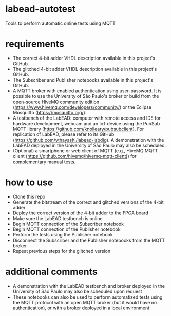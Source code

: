 # labead-autotest
Tools to perform automatic online tests using MQTT

# requirements

- The correct 4-bit adder VHDL description available in this project's GitHub.
- The glitched 4-bit adder VHDL description available in this project's GitHub.
- The Subscriber and Publisher notebooks available in this project's GitHub.
- A MQTT broker with enabled authentication using user-password. It is possible to use the University of São Paulo's broker or build from the open-source HiveMQ community edition (https://www.hivemq.com/developers/community/) or the Eclipse Mosquitto (https://mosquitto.org/).
- A testbench of the LabEAD: computer with remote access and IDE for hardware development, webcam and an IoT device using the PubSub MQTT library (https://github.com/knolleary/pubsubclient). For replication of LabEAD, please refer to its GitHub (https://github.com/vthayashi/labead-labdig). A demonstration with the LabEAD deployed in the University of São Paulo may also be scheduled.
- (Optional) a smartphone or web client of MQTT (e.g., HiveMQ MQTT client (https://github.com/hivemq/hivemq-mqtt-client)) for complementary manual tests.

# how to use

- Clone this repo
- Generate the bitstream of the correct and glitched versions of the 4-bit adder
- Deploy the correct version of the 4-bit adder to the FPGA board
- Make sure the LabEAD testbench is online
- Begin MQTT connection of the Subscriber notebook
- Begin MQTT connection of the Publisher notebook
- Perform the tests using the Publisher notebook
- Disconnect the Subscriber and the Publisher notebooks from the MQTT broker
- Repeat previous steps for the glitched version

# additional comments

- A demonstration with the LabEAD testbench and broker deployed in the University of São Paulo may also be scheduled upon request
- These notebooks can also be used to perform automatized tests using the MQTT protocol with an open MQTT broker (but it would have no authentication), or with a broker deployed in a local environment 
